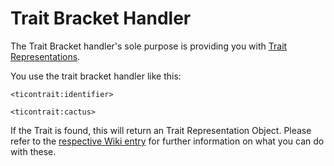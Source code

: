 # Trait Bracket Handler

The Trait Bracket handler's sole purpose is providing you with [Trait Representations](/Mods/ContentTweaker/Tinkers_Construct/Trait).

You use the trait bracket handler like this:

```
<ticontrait:identifier>

<ticontrait:cactus>
```

If the Trait is found, this will return an Trait Representation Object.
Please refer to the [respective Wiki entry](/Mods/ContentTweaker/Tinkers_Construct/Trait) for further information on what you can do with these.
